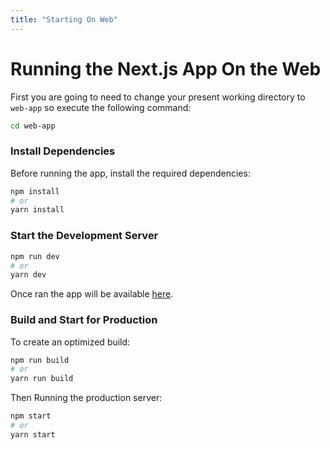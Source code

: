 ```yaml
---
title: "Starting On Web"
---
```


# Running the Next.js App On the Web
First you are going to need to change your present working directory to `web-app` so execute the following command:
```bash
cd web-app
```
### Install Dependencies
Before running the app, install the required dependencies:

```bash
npm install
# or
yarn install
```

### Start the Development Server
```bash
npm run dev
# or
yarn dev
```
Once ran the app will be available [here](http://localhost:3000).

### Build and Start for Production
To create an optimized build:
```bash
npm run build
# or
yarn run build
```
Then Running the production server:
```bash
npm start
# or
yarn start
```